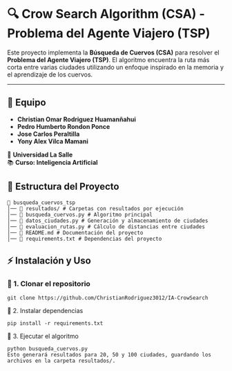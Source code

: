 # 🔍 Crow Search Algorithm (CSA) - Problema del Agente Viajero (TSP)

Este proyecto implementa la **Búsqueda de Cuervos (CSA)** para resolver el **Problema del Agente Viajero (TSP)**. El algoritmo encuentra la ruta más corta entre varias ciudades utilizando un enfoque inspirado en la memoria y el aprendizaje de los cuervos.

---

## 📌 Equipo

- **Christian Omar Rodriguez Huamanñahui**  
- **Pedro Humberto Rondon Ponce**  
- **Jose Carlos Peraltilla**  
- **Yony Alex Vilca Mamani**  

🏫 **Universidad La Salle**  
📚 **Curso: Inteligencia Artificial**  


## 📂 Estructura del Proyecto
```
📂 busqueda_cuervos_tsp 
│── 📂 resultados/ # Carpetas con resultados por ejecución 
│── 📜 busqueda_cuervos.py # Algoritmo principal 
│── 📜 datos_ciudades.py # Generación y almacenamiento de ciudades 
│── 📜 evaluacion_rutas.py # Cálculo de distancias entre ciudades 
│── 📜 README.md # Documentación del proyecto 
│── 📜 requirements.txt # Dependencias del proyecto
```

## ⚡ Instalación y Uso

### 🔹 1. Clonar el repositorio

```
git clone https://github.com/ChristianRodriguez3012/IA-CrowSearch
```

🔹 2. Instalar dependencias

```
pip install -r requirements.txt
```

🔹 3. Ejecutar el algoritmo

```
python busqueda_cuervos.py
Esto generará resultados para 20, 50 y 100 ciudades, guardando los archivos en la carpeta resultados/.
```
